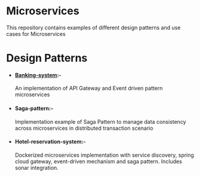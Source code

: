 # Microservices
This repository contains examples of different design patterns and use cases for Microservices

# Design Patterns
<ul>
  <li><h4><a href="[Banking-system](https://github.com/AnuragMishra58/microservices/tree/main/banking-system)">Banking-system</a>:-</h4> An implementation of API Gateway and Event driven pattern microservices</li>
  <li><h4>Saga-pattern:-</h4> Implementation example of Saga Pattern to manage data consistency across microservices in distributed transaction scenario</li>
  <li><h4>Hotel-reservation-system:-</h4> Dockerized microservices implementation with service discovery, spring cloud gateway, event-driven mechanism and saga pattern. Includes sonar integration.</li>
</ul>
